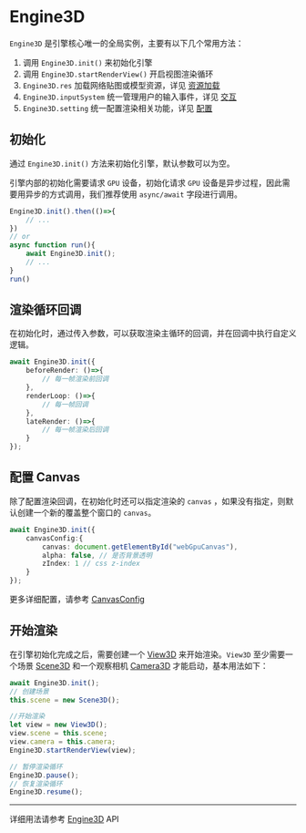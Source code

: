 # Engine3D
`Engine3D` 是引擎核心唯一的全局实例，主要有以下几个常用方法：
1. 调用 `Engine3D.init()` 来初始化引擎
2. 调用 `Engine3D.startRenderView()` 开启视图渲染循环
3. `Engine3D.res` 加载网络贴图或模型资源，详见 [资源加载](/guide/resource/Readme)
4. `Engine3D.inputSystem` 统一管理用户的输入事件，详见 [交互](/guide/interaction/pointer)
5. `Engine3D.setting` 统一配置渲染相关功能，详见 [配置](/guide/core/config)

## 初始化
通过 `Engine3D.init()` 方法来初始化引擎，默认参数可以为空。

引擎内部的初始化需要请求 `GPU` 设备，初始化请求 `GPU` 设备是异步过程，因此需要用异步的方式调用，我们推荐使用 `async/await` 字段进行调用。

```ts
Engine3D.init().then(()=>{
    // ...
})
// or
async function run(){
    await Engine3D.init();
    // ...
}
run()
```

## 渲染循环回调
在初始化时，通过传入参数，可以获取渲染主循环的回调，并在回调中执行自定义逻辑。

```ts
await Engine3D.init({
    beforeRender: ()=>{
        // 每一帧渲染前回调
    },
    renderLoop: ()=>{
        // 每一帧回调
    },
    lateRender: ()=>{
        // 每一帧渲染后回调
    }
});
```

## 配置 Canvas
除了配置渲染回调，在初始化时还可以指定渲染的 `canvas` ，如果没有指定，则默认创建一个新的覆盖整个窗口的 `canvas`。

```ts
await Engine3D.init({
    canvasConfig:{
        canvas: document.getElementById("webGpuCanvas"),
        alpha: false, // 是否背景透明
        zIndex: 1 // css z-index
    }
});
```
更多详细配置，请参考 [CanvasConfig](/api/types/CanvasConfig)

## 开始渲染
在引擎初始化完成之后，需要创建一个 [View3D](/api/classes/View3D) 来开始渲染。`View3D` 至少需要一个场景 [Scene3D](/guide/core/scene) 和一个观察相机 [Camera3D](/api/classes/Camera3D) 才能启动，基本用法如下：

```ts
await Engine3D.init();
// 创建场景
this.scene = new Scene3D();

//开始渲染
let view = new View3D();
view.scene = this.scene;
view.camera = this.camera;
Engine3D.startRenderView(view);

// 暂停渲染循环
Engine3D.pause();
// 恢复渲染循环
Engine3D.resume();
```
---
详细用法请参考 [Engine3D](/api/classes/Engine3D) API


